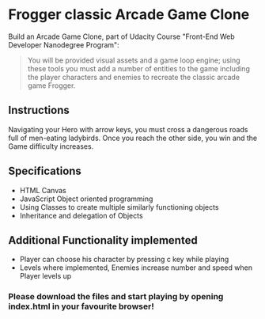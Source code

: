# Frogger classic Arcade Game Clone
Build an Arcade Game Clone, part of Udacity Course "Front-End Web Developer Nanodegree Program":
> You will be provided visual assets and a game loop engine; using these tools you must add a number of entities to the game including the player characters and enemies to recreate the classic arcade game Frogger.

## Instructions
Navigating your Hero with arrow keys, you must cross a dangerous roads full of men-eating ladybirds. Once you reach the other side, you win and the Game difficulty increases.

## Specifications
- HTML Canvas
- JavaScript Object oriented programming 
- Using Classes to create multiple similarly functioning objects 
- Inheritance and delegation of Objects



## Additional Functionality implemented
- Player can choose his character by pressing c key while playing
- Levels where implemented, Enemies increase number and speed when Player levels up




### Please download the files and start playing by opening index.html in your favourite browser!
